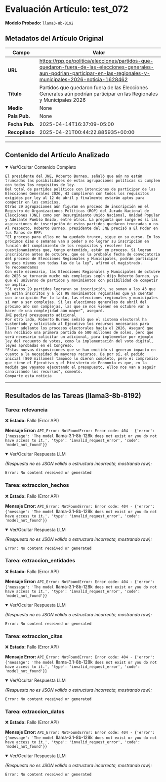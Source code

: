 # Evaluación Artículo: test_072
**Modelo Probado:** `llama3-8b-8192`

## Metadatos del Artículo Original

| Campo          | Valor                                      |
|----------------|--------------------------------------------|
| **URL**        | https://rpp.pe/politica/elecciones/partidos-que-quedaron-fuera-de-las-elecciones-generales-aun-podrian-participar-en-las-regionales-y-municipales-2026-noticia-1628462           |
| **Título**     | Partidos que quedaron fuera de las Elecciones Generales aún podrían participar en las Regionales y Municipales 2026 | RPP Noticias       |
| **Medio**      | None         |
| **País Pub.**  | None |
| **Fecha Pub.** | 2025-04-14T16:37:09-05:00 |
| **Recopilado** | 2025-04-21T00:44:22.885935+00:00 |

---

## Contenido del Artículo Analizado

<details open>
<summary>Ver/Ocultar Contenido Completo</summary>

```text
El presidente del JNE, Roberto Burneo, señaló que aún no están truncadas las posibilidades de estas agrupaciones políticas si cumplen con todos los requisitos de ley.
Del total de partidos políticos con intenciones de participar de las Elecciones Generales 2026, 43 cumplieron con todos los requisitos exigidos por ley al 12 de abril y finalmente estarán aptos para competir en los comicios.
Otras 29 agrupaciones aún figuran en proceso de inscripción en el Registro de Organizaciones Políticas (ROP) del Jurado Nacional de Elecciones (JNE) como son Resurgimiento Unido Nacional, Unidad Popular y Adelante Pueblo Unido, entre otros. La pregunta que surge es si las aspiraciones de inscripción de estos partidos quedaron truncadas o no. Al respecto, Roberto Burneo, presidente del JNE precisó a El Poder en tus Manos de RPP:
“El proceso para ellos no ha quedado trunco, sigue en su curso. En los próximos días o semanas van a poder o no lograr su inscripción en función del cumplimiento de los requisitos y resolver los cuestionamientos que, tengo entendido, están en proceso. Si logran inscribirse antes de octubre, que es la probable fecha de convocatoria del proceso de Elecciones Regionales y Municipales, podrán participar en esos mismos con todas las de la ley”, afirmó el magistrado.
Te recomendamos
Con este escenario, las Elecciones Regionales y Municipales de octubre de 2026 se tornarán mucho más complejas según dijo Roberto Burneo, ya que el universo de partidos y movimientos con posibilidad de competir se amplía.
“Si estos 29 partidos lograran su inscripción, se suman a los 43 que ya están inscritos y a los 98 movimientos regionales que ya cuentan con inscripción Por lo tanto, las elecciones regionales y municipales sí van a ser complejas. Si las elecciones generales de abril del próximo año son complejas, las que se nos vienen en octubre van a hacer de una complejidad aún mayor”, aseguró.
JNE pedirá presupuesto adicional
Por otro lado, Roberto Burneo señaló que el sistema electoral ha sustentado y solicitado al Ejecutivo los recursos necesarios para llevar adelante los procesos electorales hacia el 2026. Aseguró que han recibido una primera partida de 500 millones de soles, pero que será necesario solicitar un adicional, para implementar por ejemplo ley del recuento de votos, como la implementación del voto digital, leyes aprobadas en el Congreso.
"Estas nuevas disposiciones que se han emitido sí generan impacto en cuanto a la necesidad de mayores recursos. De por sí, el pedido inicial [800 millones] tampoco lo dieron completo, pero el compromiso que tiene el Ejecutivo y el Ministerio de Economía es que, en la medida que vayamos ejecutando el presupuesto, ellos nos van a seguir canalizando los recursos", comentó.
Comparte esta noticia
```
</details>

---

## Resultados de las Tareas (llama3-8b-8192)

### Tarea: relevancia

❌ **Estado:** Fallo (Error API)

   **Mensaje Error:** `API_Error: NotFoundError: Error code: 404 - {'error': {'message': 'The model `llama-3.1-8b-128k` does not exist or you do not have access to it.', 'type': 'invalid_request_error', 'code': 'model_not_found'}}`


<details open>
<summary>Ver/Ocultar Respuesta LLM</summary>

_(Respuesta no es JSON válido o estructura incorrecta, mostrando raw):_
```
Error: No content received or generated
```
</details>


### Tarea: extraccion_hechos

❌ **Estado:** Fallo (Error API)

   **Mensaje Error:** `API_Error: NotFoundError: Error code: 404 - {'error': {'message': 'The model `llama-3.1-8b-128k` does not exist or you do not have access to it.', 'type': 'invalid_request_error', 'code': 'model_not_found'}}`


<details open>
<summary>Ver/Ocultar Respuesta LLM</summary>

_(Respuesta no es JSON válido o estructura incorrecta, mostrando raw):_
```
Error: No content received or generated
```
</details>


### Tarea: extraccion_entidades

❌ **Estado:** Fallo (Error API)

   **Mensaje Error:** `API_Error: NotFoundError: Error code: 404 - {'error': {'message': 'The model `llama-3.1-8b-128k` does not exist or you do not have access to it.', 'type': 'invalid_request_error', 'code': 'model_not_found'}}`


<details open>
<summary>Ver/Ocultar Respuesta LLM</summary>

_(Respuesta no es JSON válido o estructura incorrecta, mostrando raw):_
```
Error: No content received or generated
```
</details>


### Tarea: extraccion_citas

❌ **Estado:** Fallo (Error API)

   **Mensaje Error:** `API_Error: NotFoundError: Error code: 404 - {'error': {'message': 'The model `llama-3.1-8b-128k` does not exist or you do not have access to it.', 'type': 'invalid_request_error', 'code': 'model_not_found'}}`


<details open>
<summary>Ver/Ocultar Respuesta LLM</summary>

_(Respuesta no es JSON válido o estructura incorrecta, mostrando raw):_
```
Error: No content received or generated
```
</details>


### Tarea: extraccion_datos

❌ **Estado:** Fallo (Error API)

   **Mensaje Error:** `API_Error: NotFoundError: Error code: 404 - {'error': {'message': 'The model `llama-3.1-8b-128k` does not exist or you do not have access to it.', 'type': 'invalid_request_error', 'code': 'model_not_found'}}`


<details open>
<summary>Ver/Ocultar Respuesta LLM</summary>

_(Respuesta no es JSON válido o estructura incorrecta, mostrando raw):_
```
Error: No content received or generated
```
</details>
